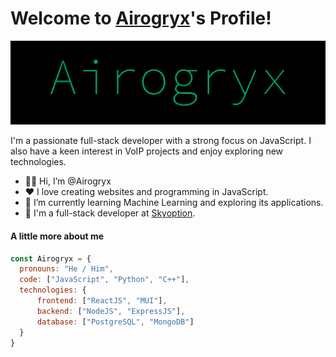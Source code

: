 # Welcome to [Airogryx](https://github.com/Airogryx)'s Profile!

![Banner](./assets/banner.png)

I'm a passionate full-stack developer with a strong focus on JavaScript. I also have a keen interest in VoIP projects and enjoy exploring new technologies.

* 👨‍💻 Hi, I’m @Airogryx
* ❤️ I love creating websites and programming in JavaScript.
* 🌱 I’m currently learning Machine Learning and exploring its applications.
* 💼 I'm a full-stack developer at [Skyoption](https://skyoption.tech/).

#### A little more about me

```javascript
const Airogryx = {
  pronouns: "He / Him",
  code: ["JavaScript", "Python", "C++"],
  technologies: {
      frontend: ["ReactJS", "MUI"],
      backend: ["NodeJS", "ExpressJS"],
      database: ["PostgreSQL", "MongoDB"]
  }
}
```
